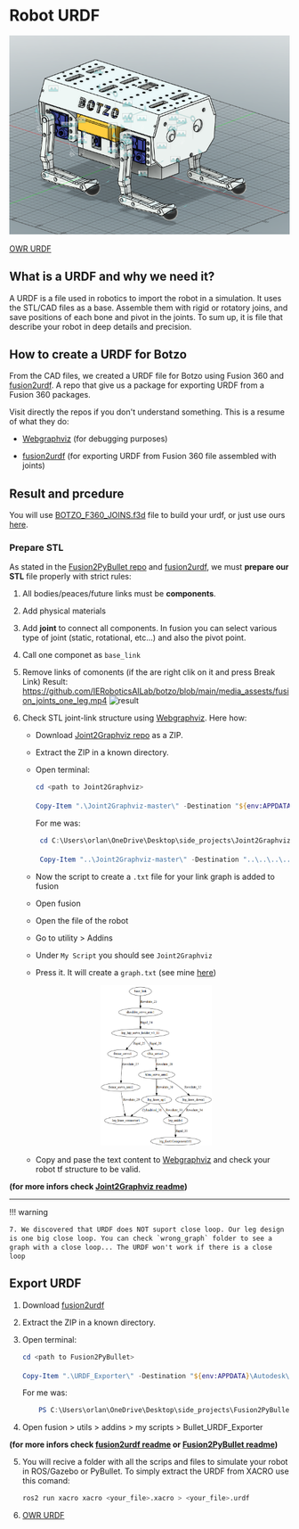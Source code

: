 # Robot URDF

![botzo](../../assets/botzo_URDF.png)

[OWR URDF](https://github.com/IERoboticsAILab/botzo/blob/main/CAD_files/URDF/BOTZO_URDF_description/urdf/BOTZO_URDF.urdf)

## What is a URDF and why we need it?

A URDF is a file used in robotics to import the robot in a simulation. It uses the STL/CAD files as a base. Assemble them with rigid or rotatory joins, and save positions of each bone and pivot in the joints. To sum up, it is file that describe your robot in deep details and precision.

## How to create a URDF for Botzo

From the CAD files, we created a URDF file for Botzo using Fusion 360 and [fusion2urdf](https://github.com/syuntoku14/fusion2urdf). A repo that give us a package for exporting URDF from a Fusion 360 packages.

Visit directly the repos if you don't understand something. This is a resume of what they do:

- [Webgraphviz](http://www.webgraphviz.com/) (for debugging purposes)

- [fusion2urdf](https://github.com/syuntoku14/fusion2urdf) (for exporting URDF from Fusion 360 file assembled with joints)


## Result and prcedure

You will use [BOTZO_F360_JOINS.f3d](https://github.com/IERoboticsAILab/botzo/blob/main/CAD_files/URDF/BOTZO_F360_JOINS.f3d) file to build your urdf, or just use ours [here](https://github.com/IERoboticsAILab/botzo/blob/main/CAD_files/URDF/BOTZO_URDF_description/urdf/BOTZO_URDF.urdf).

### Prepare STL
As stated in the [Fusion2PyBullet repo](https://github.com/yanshil/Fusion2PyBullet) and [fusion2urdf](https://github.com/syuntoku14/fusion2urdf), we must **prepare our STL** file properly with strict rules:

1. All bodies/peaces/future links must be **components**.
2. Add physical materials
3. Add **joint** to connect all components. In fusion you can select various type of joint (static, rotational, etc...) and also the pivot point.
4. Call one componet as `base_link`
5. Remove links of comonents (if the are right clik on it and press Break Link)
    Result: https://github.com/IERoboticsAILab/botzo/blob/main/media_assests/fusion_joints_one_leg.mp4
    ![result](https://github.com/IERoboticsAILab/botzo/blob/main/media_assests/fusion_joints_one_leg.gif)
6. Check STL joint-link structure using [Webgraphviz](http://www.webgraphviz.com/). Here how:
    - Download [Joint2Graphviz repo](https://github.com/yanshil/Joint2Graphviz) as a ZIP.
    - Extract the ZIP in a known directory.
    - Open terminal:

        ```powershell
        cd <path to Joint2Graphviz>

        Copy-Item ".\Joint2Graphviz-master\" -Destination "${env:APPDATA\Autodesk\Autodesk Fusion 360\API\Scripts\" -Recurse
        ```

        For me was:
        ```powershell
         cd C:\Users\orlan\OneDrive\Desktop\side_projects\Joint2Graphviz-master

         Copy-Item "..\Joint2Graphviz-master\" -Destination "..\..\..\..\AppData\Roaming\Autodesk\Autodesk Fusion 360\API\Scripts\" -Recurse
        ```
    - Now the script to create a `.txt` file for your link graph is added to fusion
    - Open fusion
    - Open the file of the robot
    - Go to utility > Addins
    - Under `My Script` you should see `Joint2Graphviz`
    - Press it. It will create a `graph.txt` (see mine [here](https://github.com/botzo-team/create_URDF/blob/main/test_urdf_exporter/graph.txt))
    <p align="center">
        <img src="https://github.com/IERoboticsAILab/botzo/blob/main/CAD_files/URDF%20file/wrong_graph/graph_from_webgraphviz.png" alt="Graph Image" width="200"/>
    </p>

    - Copy and pase the text content to [Webgraphviz](http://www.webgraphviz.com/) and check your robot tf structure to be valid.

**(for more infors check [Joint2Graphviz readme](https://github.com/yanshil/Joint2Graphviz))**

-----

!!! warning
    
    7. We discovered that URDF does NOT suport close loop. Our leg design is one big close loop. You can check `wrong_graph` folder to see a graph with a close loop... The URDF won't work if there is a close loop

## Export URDF

1. Download [fusion2urdf](https://github.com/syuntoku14/fusion2urdf)
2. Extract the ZIP in a known directory.
3. Open terminal:

    ```powershell
    cd <path to Fusion2PyBullet>

    Copy-Item ".\URDF_Exporter\" -Destination "${env:APPDATA}\Autodesk\Autodesk Fusion 360\API\Scripts\" -Recurse
    ```

    For me was:
    ```powershell
        PS C:\Users\orlan\OneDrive\Desktop\side_projects\Fusion2PyBullet-master> Copy-Item ".\Bullet_URDF_Exporter\" -Destination "..\..\..\..\AppData\Roaming\Autodesk\Autodesk Fusion 360\API\Scripts\" -Recurse
    ```
4. Open fusion > utils > addins > my scripts > Bullet_URDF_Exporter

**(for more infors check [fusion2urdf readme](https://github.com/syuntoku14/fusion2urdf/blob/master/README.md) or [Fusion2PyBullet readme](https://github.com/yanshil/Fusion2PyBullet/blob/master/README.md))**

5. You will recive a folder with all the scrips and files to simulate your robot in ROS/Gazebo or PyBullet. To simply extract the URDF from XACRO use this comand:
    
    ```bash
    ros2 run xacro xacro <your_file>.xacro > <your_file>.urdf
    ```

6. [OWR URDF](https://github.com/IERoboticsAILab/botzo/blob/main/CAD_files/URDF/BOTZO_URDF_description/urdf/BOTZO_URDF.urdf)